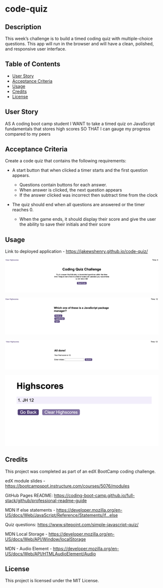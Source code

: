# code-quiz

## Description

This week’s challenge is to build a timed coding quiz with multiple-choice questions. This app will run in the browser and will have a clean, polished, and responsive user interface.

## Table of Contents

- [User Story](#user-story)
- [Acceptance Criteria](#acceptance-criteria)
- [Usage](#usage)
- [Credits](#credits)
- [License](#license)

## User Story

AS A coding boot camp student
I WANT to take a timed quiz on JavaScript fundamentals that stores high scores
SO THAT I can gauge my progress compared to my peers

## Acceptance Criteria

Create a code quiz that contains the following requirements:

* A start button that when clicked a timer starts and the first question appears.
 
  * Questions contain buttons for each answer.
  * When answer is clicked, the next question appears
  * If the answer clicked was incorrect then subtract time from the clock

* The quiz should end when all questions are answered or the timer reaches 0.

  * When the game ends, it should display their score and give the user the ability to save their initials and their score

## Usage

Link to deployed application - https://jakewshenry.github.io/code-quiz/

 ![Screenshot of start page](./assets/images/SS1.png)

 ![Screenshot of question](./assets/images/SS2.png)

 ![Screenshot of final score](./assets/images/SS3.png)

 ![Screenshot of highscores](./assets/images/SS4.png)

## Credits

This project was completed as part of an edX BootCamp coding challenge.

edX module slides - https://bootcampspot.instructure.com/courses/5076/modules

GitHub Pages README: https://coding-boot-camp.github.io/full-stack/github/professional-readme-guide

MDN If else statements - https://developer.mozilla.org/en-US/docs/Web/JavaScript/Reference/Statements/if...else

Quiz questions: https://www.sitepoint.com/simple-javascript-quiz/

MDN Local Storage - https://developer.mozilla.org/en-US/docs/Web/API/Window/localStorage

MDN - Audio Element - https://developer.mozilla.org/en-US/docs/Web/API/HTMLAudioElement/Audio

## License

This project is licensed under the MIT License.